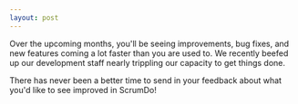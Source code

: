 ```yaml
---
layout: post
---
```


Over the upcoming months, you'll be seeing improvements, bug fixes, and new features coming a lot faster than you are used to.  We recently beefed up our development staff nearly trippling our capacity to get things done.

There has never been a better time to send in your feedback about what you'd like to see improved in ScrumDo!
